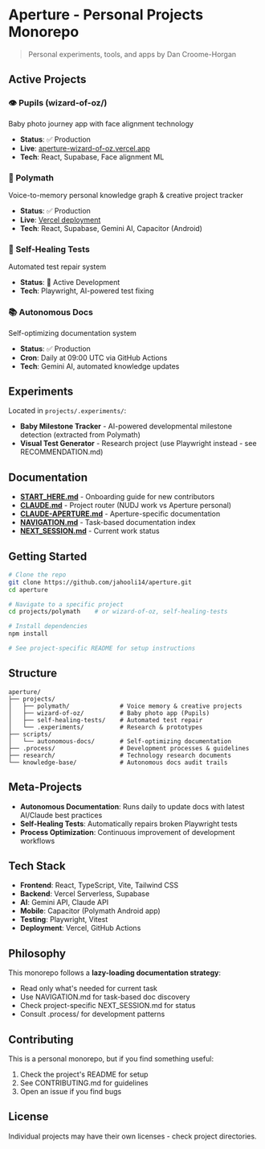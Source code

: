 # Aperture - Personal Projects Monorepo

> Personal experiments, tools, and apps by Dan Croome-Horgan

## Active Projects

### 👁️ Pupils (wizard-of-oz/)
Baby photo journey app with face alignment technology
- **Status**: ✅ Production
- **Live**: [aperture-wizard-of-oz.vercel.app](https://aperture-wizard-of-oz.vercel.app)
- **Tech**: React, Supabase, Face alignment ML

### 🎨 Polymath
Voice-to-memory personal knowledge graph & creative project tracker
- **Status**: ✅ Production
- **Live**: [Vercel deployment](https://polymath-gfvgwb3qx-daniels-projects-ca7c7923.vercel.app)
- **Tech**: React, Supabase, Gemini AI, Capacitor (Android)

### 🔧 Self-Healing Tests
Automated test repair system
- **Status**: 🚧 Active Development
- **Tech**: Playwright, AI-powered test fixing

### 📚 Autonomous Docs
Self-optimizing documentation system
- **Status**: ✅ Production
- **Cron**: Daily at 09:00 UTC via GitHub Actions
- **Tech**: Gemini AI, automated knowledge updates

## Experiments

Located in `projects/.experiments/`:
- **Baby Milestone Tracker** - AI-powered developmental milestone detection (extracted from Polymath)
- **Visual Test Generator** - Research project (use Playwright instead - see RECOMMENDATION.md)

## Documentation

- **[START_HERE.md](START_HERE.md)** - Onboarding guide for new contributors
- **[CLAUDE.md](CLAUDE.md)** - Project router (NUDJ work vs Aperture personal)
- **[CLAUDE-APERTURE.md](CLAUDE-APERTURE.md)** - Aperture-specific documentation
- **[NAVIGATION.md](NAVIGATION.md)** - Task-based documentation index
- **[NEXT_SESSION.md](NEXT_SESSION.md)** - Current work status

## Getting Started

```bash
# Clone the repo
git clone https://github.com/jahooli14/aperture.git
cd aperture

# Navigate to a specific project
cd projects/polymath    # or wizard-of-oz, self-healing-tests

# Install dependencies
npm install

# See project-specific README for setup instructions
```

## Structure

```
aperture/
├── projects/
│   ├── polymath/              # Voice memory & creative projects
│   ├── wizard-of-oz/          # Baby photo app (Pupils)
│   ├── self-healing-tests/    # Automated test repair
│   └── .experiments/          # Research & prototypes
├── scripts/
│   └── autonomous-docs/       # Self-optimizing documentation
├── .process/                  # Development processes & guidelines
├── research/                  # Technology research documents
└── knowledge-base/            # Autonomous docs audit trails
```

## Meta-Projects

- **Autonomous Documentation**: Runs daily to update docs with latest AI/Claude best practices
- **Self-Healing Tests**: Automatically repairs broken Playwright tests
- **Process Optimization**: Continuous improvement of development workflows

## Tech Stack

- **Frontend**: React, TypeScript, Vite, Tailwind CSS
- **Backend**: Vercel Serverless, Supabase
- **AI**: Gemini API, Claude API
- **Mobile**: Capacitor (Polymath Android app)
- **Testing**: Playwright, Vitest
- **Deployment**: Vercel, GitHub Actions

## Philosophy

This monorepo follows a **lazy-loading documentation strategy**:
- Read only what's needed for current task
- Use NAVIGATION.md for task-based doc discovery
- Check project-specific NEXT_SESSION.md for status
- Consult .process/ for development patterns

## Contributing

This is a personal monorepo, but if you find something useful:
1. Check the project's README for setup
2. See CONTRIBUTING.md for guidelines
3. Open an issue if you find bugs

## License

Individual projects may have their own licenses - check project directories.
